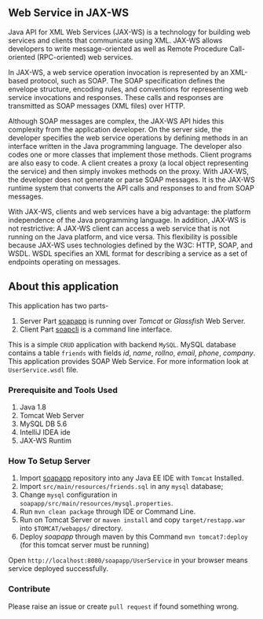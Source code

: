 ## Web Service in JAX-WS

Java API for XML Web Services (JAX-WS) is a technology for building web services and clients that communicate using XML. JAX-WS allows developers to write message-oriented as well as Remote Procedure Call-oriented (RPC-oriented) web services.

In JAX-WS, a web service operation invocation is represented by an XML-based protocol, such as SOAP. The SOAP specification defines the envelope structure, encoding rules, and conventions for representing web service invocations and responses. These calls and responses are transmitted as SOAP messages (XML files) over HTTP.

Although SOAP messages are complex, the JAX-WS API hides this complexity from the application developer. On the server side, the developer specifies the web service operations by defining methods in an interface written in the Java programming language. The developer also codes one or more classes that implement those methods. Client programs are also easy to code. A client creates a proxy (a local object representing the service) and then simply invokes methods on the proxy. With JAX-WS, the developer does not generate or parse SOAP messages. It is the JAX-WS runtime system that converts the API calls and responses to and from SOAP messages.

With JAX-WS, clients and web services have a big advantage: the platform independence of the Java programming language. In addition, JAX-WS is not restrictive: A JAX-WS client can access a web service that is not running on the Java platform, and vice versa. This flexibility is possible because JAX-WS uses technologies defined by the W3C: HTTP, SOAP, and WSDL. WSDL specifies an XML format for describing a service as a set of endpoints operating on messages.

## About this application

This application has two parts-
1. Server Part [soapapp](/soapapp) is running over *Tomcat* or *Glassfish* Web Server.
2. Client Part [soapcli](/soapcli) is a command line interface.

This is a simple `CRUD` application with backend `MySQL`. MySQL database contains a
table `friends` with fields *id*, *name*, *rollno*, *email*, *phone*, *company*. This
application provides SOAP Web Service. For more information look at `UserService.wsdl` file.

### Prerequisite and Tools Used
1. Java 1.8
2. Tomcat Web Server
3. MySQL DB 5.6
4. IntelliJ IDEA ide
5. JAX-WS Runtim

### How To Setup Server
1. Import [soapapp](/soapapp) repository into any Java EE IDE with `Tomcat` Installed.
2. Import `src/main/resources/friends.sql` in any `mysql` database;
3. Change `mysql` configuration in `soapapp/src/main/resources/mysql.properties`.
4. Run `mvn clean package` through IDE or Command Line.
5. Run on Tomcat Server or `maven install` and copy `target/restapp.war` into `$TOMCAT/webapps/` directory.
6. Deploy *soapapp* through maven by this Command `mvn tomcat7:deploy` (for this tomcat server must be running)

Open `http://localhost:8080/soapapp/UserService` in your browser means service deployed successfully.

### Contribute
Please raise an issue or create `pull request` if found something wrong.
